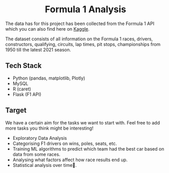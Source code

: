 <h1 align="center"> Formula 1 Analysis </h1>

The data has for this project has been collected from the Formula 1 API which you can also find here on [Kaggle](https://www.kaggle.com/rohanrao/formula-1-world-championship-1950-2020).

The dataset consists of all information on the Formula 1 races, drivers, constructors, qualifying, circuits, lap times, pit stops, championships from 1950 till the latest 2021 season.

## Tech Stack
- Python (pandas, matplotlib, Plotly)
- MySQL 
- R (caret)
- Flask (F1 API)


## Target
We have a certain aim for the tasks we want to start with. Feel free to add more tasks you think might be interesting!

- Exploratory Data Analysis
- Categorising F1 drivers on wins, poles, seats, etc.
- Training ML algorithms to predict which team had the best car based on data from some races.
- Analysing what factors affect how race results end up.
- Statistical analysis over time.